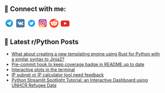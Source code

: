 ## 🔎 Connect with me:
[<img src="https://github.com/bullbesh/bullbesh/blob/main/images/Telegram.png" width="32" height="32" />](https://t.me/bullbesh)
[<img src="https://github.com/bullbesh/bullbesh/blob/main/images/VK.png" width="32" height="32" />](https://vk.com/bullbesh)
[<img src="https://github.com/bullbesh/bullbesh/blob/main/images/Twitter.png" width="32" height="32" />](https://twitter.com/bullbesh1)
[<img src="https://github.com/bullbesh/bullbesh/blob/main/images/Instagram.png" width="32" height="32" />](https://www.instagram.com/bullbesh)
[<img src="https://github.com/bullbesh/bullbesh/blob/main/images/Reddit.png" width="32" height="32" />](https://www.reddit.com/user/bullbesh)
[<img src="https://github.com/bullbesh/bullbesh/blob/main/images/YouTube.png" width="32" height="32" />](https://www.youtube.com/channel/UCtfjRs6uzgq5mfm8S06WTcg)

## 📕 Latest r/Python Posts
<!-- BLOG-POST-LIST:START -->
- [What about creating a new templating engine using Rust for Python with a similar syntax to Jinja2?](https://www.reddit.com/r/Python/comments/1cotthm/what_about_creating_a_new_templating_engine_using/)
- [Pre-commit hook to keep coverage badge in README up to date](https://www.reddit.com/r/Python/comments/1cotppy/precommit_hook_to_keep_coverage_badge_in_readme/)
- [Interactive plots in the terminal](https://www.reddit.com/r/Python/comments/1cor562/interactive_plots_in_the_terminal/)
- [IP subnet or IP calculator tool need feedback](https://www.reddit.com/r/Python/comments/1comgeg/ip_subnet_or_ip_calculator_tool_need_feedback/)
- [Python Streamlit Spotlight Tutorial: an Interactive Dashboard using UNHCR Refugee Data](https://www.reddit.com/r/Python/comments/1com0mh/python_streamlit_spotlight_tutorial_an/)
<!-- BLOG-POST-LIST:END -->
